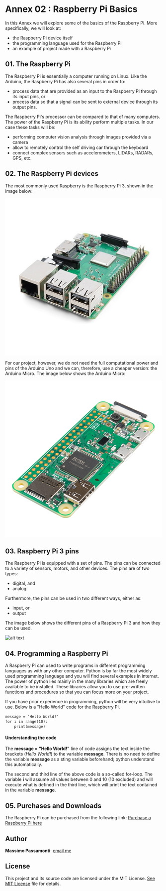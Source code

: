 [image1]: ./images/raspberry_pi_3.jpg
[image2]: ./images/raspberry_pi_zero.jpg
[image3]: ./images/raspberry_pi_pins.jp

# Annex 02 : Raspberry Pi Basics

In this Annex we will explore some of the basics of the Raspberry Pi. More specifically, we will look at:

* the Raspberry Pi device itself
* the programming language used for the Raspberry Pi
* an example of project made with a Raspberry Pi

## 01. The Raspberry Pi

The Raspberry Pi is essentially a computer running on Linux. Like the Arduino, the Raspberry Pi has also several pins in order to:
* process data that are provided as an input to the Raspberry Pi through its input pins, or
* process data so that a signal can be sent to external device through its output pins.

The Raspberry Pi's processor can be compared to that of many computers. The power of the Raspberry Pi is its ability perform multiple tasks. In our case these tasks will be:
* performing computer vision analysis through images provided via a camera
* allow to remotely control the self driving car through the keyboard
* connect complex sensors such as accelerometers, LIDARs, RADARs, GPS, etc.

## 02. The Raspberry Pi devices

The most commonly used Raspberry is the Raspberry Pi 3, shown in the image below:

![alt text][image1]

For our project, however, we do not need the full computational power and pins of the Arduino Uno and we can, therefore, use a cheaper version: the Arduino Micro. The image below shows the Arduino Micro:

![alt text][image2]

## 03. Raspberry Pi 3 pins

The Raspberry Pi is equipped with a set of pins. The pins can be connected to a variety of sensors, motors, and other devices. The pins are of two types:
* digital, and
* analog

Furthermore, the pins can be used in two different ways, either as:
* input, or
* output

The image below shows the different pins of a Raspberry Pi 3 and how they can be used.

![alt text][image3]

## 04. Programming a Raspberry Pi

A Raspberry Pi can used to write programs in different programming languages as with any other computer. Python is by far the most widely used programming language and you will find several examples in internet. The power of python lies mainly in the many libraries which are freely available to be installed. These libraries allow you to use pre-written functions and procedures so that you can focus more on your project.

If you have prior experience in programming, python will be very intuitive to use. Below is a "Hello World" code for the Raspberry Pi.

```
message = "Hello World!"
for i in range(10):
    print(message)
```

#### Understanding the code

The **message = "Hello World!"** line of code assigns the text inside the brackets (*Hello World!*) to the variable **message**. There is no need to define the variable **message** as a sting variable beforehand; python understand this automatically.

The second and third line of the above code is a so-called for-loop. The variable **i** will assume all values between 0 and 10 (10 excluded) and will execute what is defined in the third line, which will print the text contained in the variable **message**.

## 05. Purchases and Downloads
The Raspberry Pi can be purchased from the following link:
[Purchase a Raspberry Pi here](https://www.raspberrypi.org/products/)

## Author

**Massimo Passamonti**: [email me](me@massimoslab.com)

## License

This project and its source code are licensed under the MIT License. [See MIT License](https://github.com/github/choosealicense.com/blob/gh-pages/LICENSE.md) file for details.
